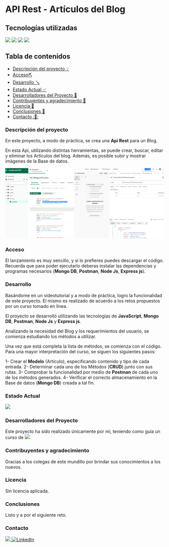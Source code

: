 # API Rest - Artículos del Blog

## Tecnologías utilizadas

<img src="https://img.shields.io/badge/MongoDB-%2347A248?style=for-the-badge&logo=mongodb&labelColor=black" style="max-width: 100%;"> <img src="https://img.shields.io/badge/javascript-EFD81D?style=for-the-badge&amp;logo=javascript&amp;logoColor=black" style="max-width: 100%;"> <img src="https://img.shields.io/badge/Node%20js-%23339933?style=for-the-badge&logo=nodedotjs&logoColor=white&labelColor=green&color=black"> <img src="https://img.shields.io/badge/POSTMAN-FF6C37?style=for-the-badge&logo=postman&logoColor=white"> <img src="https://img.shields.io/badge/Express%20js-%23f5e90a?style=for-the-badge&logo=express&labelColor=black" alt="" style="max-width: 100%;"> 

## Tabla de contenidos

- [Descripción del proyecto :bulb:](#Descripción-del-proyecto)
- [Acceso⛏️](#Acceso)
- [Desarrollo 🪛](#Desarrollo)
- [Estado Actual :white_check_mark:](#Estado)
- [Desarrolladores del Proyecto :raising_hand:](#Desarrolladores-del-Proyecto)
- [Contribuyentes y agradecimiento :clap:](#Contribuyentes-y-agradecimiento.)
- [Licencia :vertical_traffic_light:](#Licencia)
- [Conclusiones :tada:](#Conclusiones)
- [Contacto ::calling::](#Contacto)

### Descripción del proyecto

En este proyecto, a modo de práctica, se crea una **Api Rest** para un Blog. 

En esta Api, utilizando distintas herramientas, se puede crear, buscar, editar y eliminar los Artículos del blog. 
Además, es posible subir y mostrar imágenes de la Base de datos.


![image](./imagenes/readme/Database%20y%20Postman.png)

### Acceso

El lanzamiento es muy sencillo, y si lo prefieres puedes descargar el código. 
Recuerda que para poder ejecutarlo deberas instalar las dependencias y programas necesarios (**Mongo DB**, **Postman**, **Node Js**, **Express js**).

### Desarrollo

Basándome en un videotutorial y a modo de práctica, logro la funcionalidad de este proyecto. El mismo es realizado de acuerdo a los retos propuestos por un curso tomado en línea.

El proyecto se desarrolló utilizando las tecnologías de **JavaScript**, **Mongo DB**, **Postman**, **Node Js** y **Express js**.

Analizando la necesidad del Blog y los requerimientos del usuario, se comienza estudiando los métodos a utilizar.

Una vez que está completa la lista de métodos, se comienza con el código. Para una mayor interpretación del curso, se siguen los siguientes pasos: 

1- Crear el **Modelo** (Artículo), especificando contenido y tipo de cada entrada.
2- Determinar cada uno de los Métodos (**CRUD**) junto con sus rutas.
3- Comprobar la funcionalidad por medio de **Postman** de cada uno de los métodos generados.
4- Verificar el correcto almacenamiento en la Base de datos (**Mongo DB**) creada a tal fin.

### Estado Actual

<img src="https://img.shields.io/badge/FINALIZADO-GREEN?style=for-the-badge&label=ESTADO">


### Desarrolladores del Proyecto

Este proyecto ha sido realizado únicamente por mí, teniendo como guía un curso de <img src= "https://img.shields.io/badge/Udemy%20-%20black?logo=udemy&logoColor=violet">

### Contribuyentes y agradecimiento

Gracias a los colegas de este mundillo por brindar sus conocimientos a los nuevos.

### Licencia

Sin licencia aplicada.

### Conclusiones 

Listo y a por el siguiente reto.

### Contacto
<a href = "mailto:gonllat@gmail.com"><img src="https://img.shields.io/badge/Gmail-C6362C?style=for-the-badge&logo=gmail&logoColor=white" target="_blank"> [![LinkedIn](https://img.shields.io/badge/-LinkedIn-%230077B5?style=for-the-badge&logo=linkedin&logoColor=white)](https://www.linkedin.com/in/gonzalo-llatser-acuña-6b206a1ba)